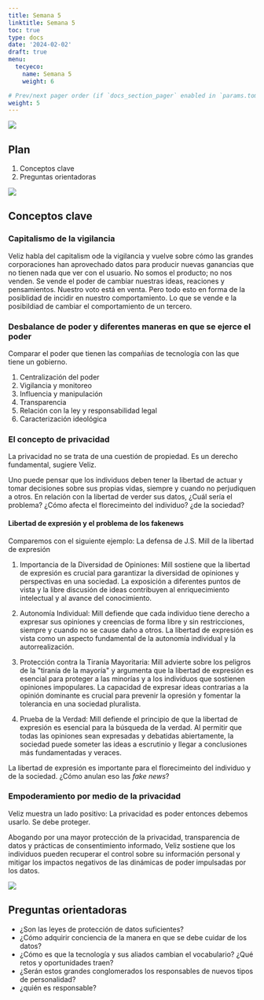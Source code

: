 ```yaml
---
title: Semana 5
linktitle: Semana 5
toc: true
type: docs
date: '2024-02-02'
draft: true
menu:
  tecyeco:
    name: Semana 5
    weight: 6

# Prev/next pager order (if `docs_section_pager` enabled in `params.toml`)
weight: 5
---
```



![](/courses/hfc/_index_files/borde.jpg)

## Plan
1. Conceptos clave
1. Preguntas orientadoras


![](/courses/hfc/_index_files/borde.jpg)



## Conceptos clave


### Capitalismo de la vigilancia

Veliz habla del capitalism ode la vigilancia y vuelve sobre cómo las grandes corporaciones han aprovechado datos para producir nuevas ganancias que no tienen nada que ver con el usuario. No somos el producto; no nos venden. Se vende el poder de cambiar nuestras ideas, reaciones y pensamientos. Nuestro voto está en venta. Pero todo esto en forma de la posiblidad de incidir en nuestro comportamiento. Lo que se vende e la posibildiad de cambiar el comportamiento de un tercero. 


### Desbalance de poder y diferentes maneras en que se ejerce el poder

Comparar el poder que tienen las compañias de tecnología con las que tiene un gobierno. 

1. Centralización del poder
1. Vigilancia y monitoreo
1. Influencia y manipulación
1. Transparencia
1. Relación con la ley y responsabilidad legal
1. Caracterización ideológica


### El concepto de privacidad

La privacidad no se trata de una cuestión de propiedad. Es un derecho fundamental, sugiere Veliz. 

Uno puede pensar que los individuos deben tener la libertad de actuar y tomar decisiones sobre sus propias vidas, siempre y cuando no perjudiquen a otros. En relación con la libertad de verder sus datos, ¿Cuál sería el problema? ¿Cómo afecta el florecimeinto del individuo? ¿de la sociedad? 


#### Libertad de expresión y el problema de los fakenews

Comparemos con el siguiente ejemplo: La defensa de J.S. Mill de la libertad de expresión

1. Importancia de la Diversidad de Opiniones: Mill sostiene que la libertad de expresión es crucial para garantizar la diversidad de opiniones y perspectivas en una sociedad. La exposición a diferentes puntos de vista y la libre discusión de ideas contribuyen al enriquecimiento intelectual y al avance del conocimiento.

2. Autonomía Individual: Mill defiende que cada individuo tiene derecho a expresar sus opiniones y creencias de forma libre y sin restricciones, siempre y cuando no se cause daño a otros. La libertad de expresión es vista como un aspecto fundamental de la autonomía individual y la autorrealización.

3. Protección contra la Tiranía Mayoritaria: Mill advierte sobre los peligros de la "tiranía de la mayoría" y argumenta que la libertad de expresión es esencial para proteger a las minorías y a los individuos que sostienen opiniones impopulares. La capacidad de expresar ideas contrarias a la opinión dominante es crucial para prevenir la opresión y fomentar la tolerancia en una sociedad pluralista.

4. Prueba de la Verdad: Mill defiende el principio de que la libertad de expresión es esencial para la búsqueda de la verdad. Al permitir que todas las opiniones sean expresadas y debatidas abiertamente, la sociedad puede someter las ideas a escrutinio y llegar a conclusiones más fundamentadas y veraces.

La libertad de expresión es importante para el florecimeinto del individuo y de la sociedad. ¿Cómo anulan eso las *fake news*?

### Empoderamiento por medio de la privacidad

Veliz muestra un lado positivo: La privacidad es poder entonces debemos usarlo. Se debe proteger. 

Abogando por una mayor protección de la privacidad, transparencia de datos y prácticas de consentimiento informado, Veliz sostiene que los individuos pueden recuperar el control sobre su información personal y mitigar los impactos negativos de las dinámicas de poder impulsadas por los datos.

![](/courses/hfc/_index_files/borde.jpg)


## Preguntas orientadoras

- ¿Son las leyes de protección de datos suficientes?
- ¿Cómo adquirir conciencia de la manera en que se debe cuidar de los datos?
- ¿Cómo es que la tecnología y sus aliados cambian el vocabulario? ¿Qué retos y oportunidades traen?
- ¿Serán estos grandes conglomerados los responsables de nuevos tipos de personalidad?
- ¿quién es responsable?


